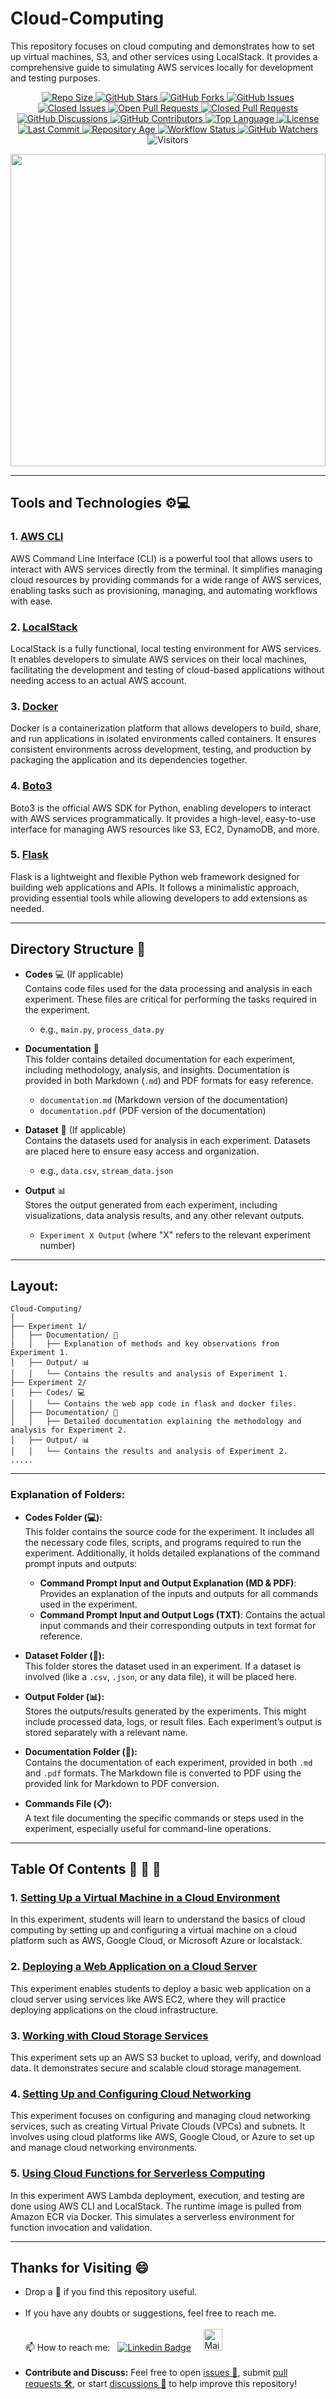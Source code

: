 # Cloud-Computing
This repository focuses on cloud computing and demonstrates how to set up virtual machines, S3, and other services using LocalStack. It provides a comprehensive guide to simulating AWS services locally for development and testing purposes.

<p align="center">
  <!-- Repository Size -->
  <a href="https://github.com/madhurimarawat/Cloud-Computing">
    <img src="https://img.shields.io/github/repo-size/madhurimarawat/Cloud-Computing?color=%23A8D5BA&label=Repo%20Size&labelColor=%23A1CBB4&style=for-the-badge&logo=github" alt="Repo Size">
  </a>

  <!-- Stars -->
  <a href="https://github.com/madhurimarawat/Cloud-Computing/stargazers">
    <img src="https://img.shields.io/github/stars/madhurimarawat/Cloud-Computing?color=%23F7CAC9&label=Stars&labelColor=%23F1A7B8&style=for-the-badge&logo=star" alt="GitHub Stars">
  </a>

  <!-- Forks -->
  <a href="https://github.com/madhurimarawat/Cloud-Computing/network/members">
    <img src="https://img.shields.io/github/forks/madhurimarawat/Cloud-Computing?color=%23D6E2E9&label=Forks&labelColor=%23B9D3E2&style=for-the-badge&logo=git" alt="GitHub Forks">
  </a>

  <!-- Issues (Open + Closed) -->
  <a href="https://github.com/madhurimarawat/Cloud-Computing/issues">
    <img src="https://img.shields.io/github/issues/madhurimarawat/Cloud-Computing?color=%23FFF5C3&label=Open%20Issues&labelColor=%23F4E3A2&style=for-the-badge&logo=bug" alt="GitHub Issues">
  </a>
  <a href="https://github.com/madhurimarawat/Cloud-Computing/issues?q=is%3Aissue+is%3Aclosed">
    <img src="https://img.shields.io/github/issues-closed/madhurimarawat/Cloud-Computing?color=%23FFD6A5&label=Closed%20Issues&labelColor=%23F9C294&style=for-the-badge&logo=bug" alt="Closed Issues">
  </a>

  <!-- Pull Requests (Open + Closed) -->
  <a href="https://github.com/madhurimarawat/Cloud-Computing/pulls">
    <img src="https://img.shields.io/github/issues-pr/madhurimarawat/Cloud-Computing?color=%23FFD6A5&label=Open%20PRs&labelColor=%23F9C294&style=for-the-badge&logo=git" alt="Open Pull Requests">
  </a>
  <a href="https://github.com/madhurimarawat/Cloud-Computing/pulls?q=is%3Apr+is%3Aclosed">
    <img src="https://img.shields.io/github/issues-pr-closed/madhurimarawat/Cloud-Computing?color=%23D6E2E9&label=Closed%20PRs&labelColor=%23B9D3E2&style=for-the-badge&logo=git" alt="Closed Pull Requests">
  </a>

  <!-- Discussions -->
  <a href="https://github.com/madhurimarawat/Cloud-Computing/discussions">
    <img src="https://img.shields.io/github/discussions/madhurimarawat/Cloud-Computing?color=%23FFF5C3&label=Discussions&labelColor=%23F4E3A2&style=for-the-badge&logo=discourse" alt="GitHub Discussions">
  </a>

  <!-- Contributors -->
  <a href="https://github.com/madhurimarawat/Cloud-Computing/graphs/contributors">
    <img src="https://img.shields.io/github/contributors/madhurimarawat/Cloud-Computing?color=%231FA19C&label=Contributors&labelColor=%23197A76&style=for-the-badge&logo=github" alt="GitHub Contributors">
  </a>

  <!-- Language Breakdown -->
  <a href="https://github.com/madhurimarawat/Cloud-Computing">
    <img src="https://img.shields.io/github/languages/top/madhurimarawat/Cloud-Computing?color=%23A8D5BA&label=Top%20Language&labelColor=%23A1CBB4&style=for-the-badge&logo=python" alt="Top Language">
  </a>

  <!-- License -->
  <a href="https://github.com/madhurimarawat/Cloud-Computing/blob/main/LICENSE">
    <img src="https://img.shields.io/github/license/madhurimarawat/Cloud-Computing?color=%23F39C12&label=License&labelColor=%23D68910&style=for-the-badge&logo=open-source-initiative" alt="License">
  </a>

  <!-- Last Commit -->
  <a href="https://github.com/madhurimarawat/Cloud-Computing/commits/main">
    <img src="https://img.shields.io/github/last-commit/madhurimarawat/Cloud-Computing?color=%23A8D5BA&label=Last%20Commit&labelColor=%23A1CBB4&style=for-the-badge&logo=github" alt="Last Commit">
  </a>

<!-- Repository Age -->
<a href="https://github.com/madhurimarawat/Cloud-Computing">
  <img src="https://img.shields.io/badge/Repo%20Age-0Y 1M 14D-%23FFA07A?style=for-the-badgehttps://img.shields.io/badge/Repo%20Age-0Y 1M 13D-%23FFA07Alogo=github?style=for-the-badgehttps://img.shields.io/badge/Repo%20Age-0Y 1M 12D-%23FFA07Alogo=github?style=for-the-badgehttps://img.shields.io/badge/Repo%20Age-0Y 1M 11D-%23FFA07Alogo=github?style=for-the-badgehttps://img.shields.io/badge/Repo%20Age-0Y 1M 10D-%23FFA07Alogo=github?style=for-the-badgehttps://img.shields.io/badge/Repo%20Age-0Y 1M 9D-%23FFA07Alogo=github?style=for-the-badgehttps://img.shields.io/badge/Repo%20Age-0Y 1M 8D-%23FFA07Alogo=github?style=for-the-badgehttps://img.shields.io/badge/Repo%20Age-0Y 1M 7D-%23FFA07Alogo=github?style=for-the-badgehttps://img.shields.io/badge/Repo%20Age-0Y 1M 6D-%23FFA07Alogo=github?style=for-the-badgehttps://img.shields.io/badge/Repo%20Age-0Y 1M 5D-%23FFA07Alogo=github?style=for-the-badgehttps://img.shields.io/badge/Repo%20Age-0Y 1M 4D-%23FFA07Alogo=github?style=for-the-badgehttps://img.shields.io/badge/Repo%20Age-0Y 1M 3D-%23FFA07Alogo=github?style=for-the-badgehttps://img.shields.io/badge/Repo%20Age-0Y 1M 2D-%23FFA07Alogo=github?style=for-the-badgehttps://img.shields.io/badge/Repo%20Age-0Y 1M 1D-%23FFA07Alogo=github?style=for-the-badgehttps://img.shields.io/badge/Repo%20Age-0Y 1M 0D-%23FFA07Alogo=github?style=for-the-badgehttps://img.shields.io/badge/Repo%20Age-0Y 0M 29D-%23FFA07Alogo=github?style=for-the-badgehttps://img.shields.io/badge/Repo%20Age-0Y 0M 28D-%23FFA07Alogo=github?style=for-the-badgehttps://img.shields.io/badge/Repo%20Age-0Y 0M 27D-%23FFA07Alogo=github?style=for-the-badgehttps://img.shields.io/badge/Repo%20Age-PLACEHOLDER-%23A8D5BAlogo=github?style=for-the-badge&logo=github" alt="Repository Age">
</a>

<!-- Workflow Status -->
<a href="https://github.com/madhurimarawat/Cloud-Computing/actions/workflows/update-repo-age.yml">
  <img src="https://img.shields.io/github/actions/workflow/status/madhurimarawat/Cloud-Computing/update-repo-info.yml?color=%2372DDF7&label=Workflow&labelColor=%235CC1E7&style=for-the-badge&logo=github" alt="Workflow Status">
</a>
  <!-- Watchers -->
  <a href="https://github.com/madhurimarawat/Cloud-Computing/watchers">
    <img src="https://img.shields.io/github/watchers/madhurimarawat/Cloud-Computing?color=%23FFD6A5&label=Watchers&labelColor=%23F9C294&style=for-the-badge&logo=github" alt="GitHub Watchers">
  </a>

  <!-- Visitors Count -->
  <img src="https://hits.seeyoufarm.com/api/count/incr/badge.svg?url=https://github.com/madhurimarawat/Cloud-Computing&count_bg=%23FF6B8B&title_bg=%235A9DF9&icon=github.svg&icon_color=%23FFFFFF&title=Visitors&edge_flat=true" alt="Visitors">
</p>

<img src="https://res.cloudinary.com/practicaldev/image/fetch/s--oJGxPKFU--/c_limit%2Cf_auto%2Cfl_progressive%2Cq_auto%2Cw_880/https://dev-to-uploads.s3.amazonaws.com/uploads/articles/vwztvoekwz1abcc684e2.jpeg" width= "100%" height= "500px">

---

## Tools and Technologies ⚙️💻

### 1. [AWS CLI](https://docs.aws.amazon.com/cli/latest/userguide/)
AWS Command Line Interface (CLI) is a powerful tool that allows users to interact with AWS services directly from the terminal. It simplifies managing cloud resources by providing commands for a wide range of AWS services, enabling tasks such as provisioning, managing, and automating workflows with ease.

### 2. [LocalStack](https://docs.localstack.cloud/)
LocalStack is a fully functional, local testing environment for AWS services. It enables developers to simulate AWS services on their local machines, facilitating the development and testing of cloud-based applications without needing access to an actual AWS account.

### 3. [Docker](https://docs.docker.com/)
Docker is a containerization platform that allows developers to build, share, and run applications in isolated environments called containers. It ensures consistent environments across development, testing, and production by packaging the application and its dependencies together.

### 4. [Boto3](https://boto3.amazonaws.com/v1/documentation/api/latest/index.html)  
Boto3 is the official AWS SDK for Python, enabling developers to interact with AWS services programmatically. It provides a high-level, easy-to-use interface for managing AWS resources like S3, EC2, DynamoDB, and more.  

### 5. [Flask](https://flask.palletsprojects.com/)  
Flask is a lightweight and flexible Python web framework designed for building web applications and APIs. It follows a minimalistic approach, providing essential tools while allowing developers to add extensions as needed.

---

## Directory Structure 📂

- **Codes** 💻 (If applicable)  
  Contains code files used for the data processing and analysis in each experiment. These files are critical for performing the tasks required in the experiment.
  - e.g., `main.py`, `process_data.py`

- **Documentation** 📝  
  This folder contains detailed documentation for each experiment, including methodology, analysis, and insights. Documentation is provided in both Markdown (`.md`) and PDF formats for easy reference.
  - `documentation.md` (Markdown version of the documentation)
  - `documentation.pdf` (PDF version of the documentation)

- **Dataset** 📁 (If applicable)  
  Contains the datasets used for analysis in each experiment. Datasets are placed here to ensure easy access and organization.
  - e.g., `data.csv`, `stream_data.json`

- **Output** 📊  
  Stores the output generated from each experiment, including visualizations, data analysis results, and any other relevant outputs.
  - `Experiment X Output` (where "X" refers to the relevant experiment number)
    
---

## Layout:

```
Cloud-Computing/
│
├── Experiment 1/
│   ├── Documentation/ 📝
|   │   ├── Explanation of methods and key observations from Experiment 1.
│   ├── Output/ 📊
│   │   └── Contains the results and analysis of Experiment 1.
├── Experiment 2/
│   ├── Codes/ 💻
│   │   └── Contains the web app code in flask and docker files.
│   ├── Documentation/ 📝
│   │   ├── Detailed documentation explaining the methodology and analysis for Experiment 2.
│   ├── Output/ 📊
│   │   └── Contains the results and analysis of Experiment 2.
.....
```

---

### Explanation of Folders:

- **Codes Folder (💻):**  
  This folder contains the source code for the experiment. It includes all the necessary code files, scripts, and programs required to run the experiment. Additionally, it holds detailed explanations of the command prompt inputs and outputs:
  - **Command Prompt Input and Output Explanation (MD & PDF)**: Provides an explanation of the inputs and outputs for all commands used in the experiment.
  - **Command Prompt Input and Output Logs (TXT)**: Contains the actual input commands and their corresponding outputs in text format for reference.

- **Dataset Folder (📁):**  
  This folder stores the dataset used in an experiment. If a dataset is involved (like a `.csv`, `.json`, or any data file), it will be placed here.

- **Output Folder (📊):**  
  Stores the outputs/results generated by the experiments. This might include processed data, logs, or result files. Each experiment’s output is stored separately with a relevant name.

- **Documentation Folder (📝):**  
  Contains the documentation of each experiment, provided in both `.md` and `.pdf` formats. The Markdown file is converted to PDF using the provided link for Markdown to PDF conversion.

- **Commands File (📋):**  
  A text file documenting the specific commands or steps used in the experiment, especially useful for command-line operations.

---

## Table Of Contents 📔 🔖 📑

### 1. [Setting Up a Virtual Machine in a Cloud Environment](Experiment%201)

In this experiment, students will learn to understand the basics of cloud 
computing by setting up and configuring a virtual machine on a cloud platform 
such as AWS, Google Cloud, or Microsoft Azure or localstack. 

### 2. [Deploying a Web Application on a Cloud Server](Experiment%202)

This experiment enables students to deploy a basic web application on a cloud 
server using services like AWS EC2, where they will practice deploying 
applications on the cloud infrastructure. 

### 3. [Working with Cloud Storage Services](Experiment%203)

This experiment sets up an AWS S3 bucket to upload, verify, and download data. 
It demonstrates secure and scalable cloud storage management. 

### 4. [Setting Up and Configuring Cloud Networking](Experiment%204)

This experiment focuses on configuring and managing cloud networking services, such 
as creating Virtual Private Clouds (VPCs) and subnets. It involves using cloud platforms like 
AWS, Google Cloud, or Azure to set up and manage cloud networking environments. 

### 5. [Using Cloud Functions for Serverless Computing](Experiment%205)

In this experiment AWS Lambda deployment, execution, and testing are done using AWS 
CLI and LocalStack. The runtime image is pulled from Amazon ECR via Docker. This 
simulates a serverless environment for function invocation and validation. 

---

## Thanks for Visiting 😄

- Drop a 🌟 if you find this repository useful.<br><br>
- If you have any doubts or suggestions, feel free to reach me.<br><br>
📫 How to reach me:  &nbsp; [![Linkedin Badge](https://img.shields.io/badge/-madhurima-blue?style=flat&logo=Linkedin&logoColor=white)](https://www.linkedin.com/in/madhurima-rawat/) &nbsp; &nbsp;
<a href ="mailto:rawatmadhurima@gmail.com"><img src="https://github.com/madhurimarawat/Machine-Learning-Using-Python/assets/105432776/b6a0873a-e961-42c0-8fbf-ab65828c961a" height=35 width=30 title="Mail Illustration" alt="Mail Illustration📫" > </a><br><br>
- **Contribute and Discuss:** Feel free to open <a href= "https://github.com/madhurimarawat/Cloud-Computing/issues">issues 🐛</a>, submit <a href = "https://github.com/madhurimarawat/Cloud-Computing/pulls">pull requests 🛠️</a>, or start <a href = "https://github.com/madhurimarawat/Cloud-Computing/discussions">discussions 💬</a> to help improve this repository!
